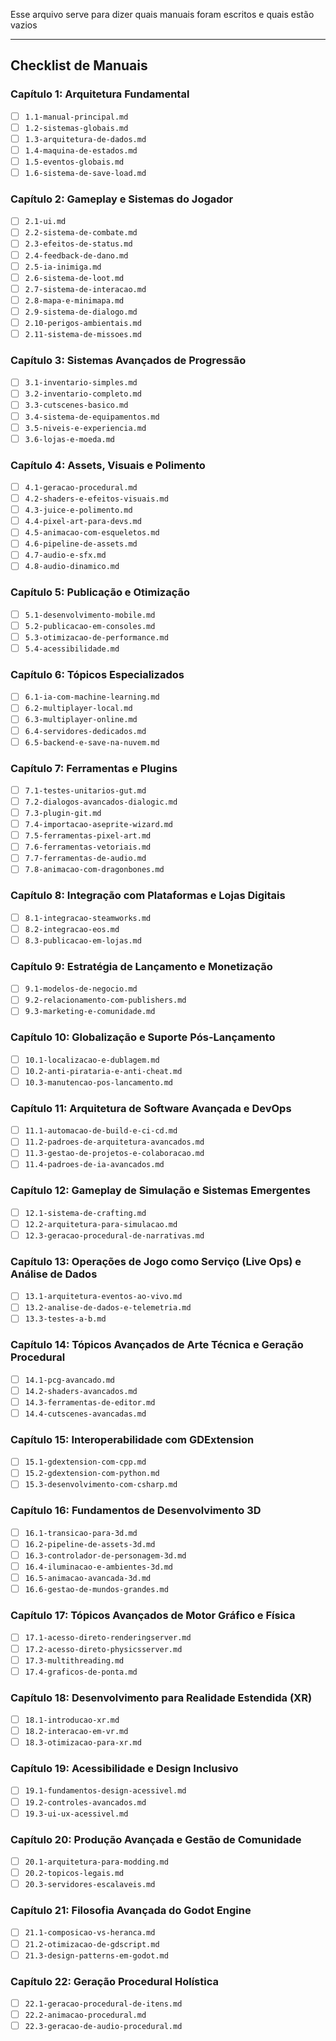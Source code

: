 Esse arquivo serve para dizer quais manuais foram escritos e quais estão vazios

---

## Checklist de Manuais

### Capítulo 1: Arquitetura Fundamental
- [ ] `1.1-manual-principal.md`
- [ ] `1.2-sistemas-globais.md`
- [ ] `1.3-arquitetura-de-dados.md`
- [ ] `1.4-maquina-de-estados.md`
- [ ] `1.5-eventos-globais.md`
- [ ] `1.6-sistema-de-save-load.md`

### Capítulo 2: Gameplay e Sistemas do Jogador
- [ ] `2.1-ui.md`
- [ ] `2.2-sistema-de-combate.md`
- [ ] `2.3-efeitos-de-status.md`
- [ ] `2.4-feedback-de-dano.md`
- [ ] `2.5-ia-inimiga.md`
- [ ] `2.6-sistema-de-loot.md`
- [ ] `2.7-sistema-de-interacao.md`
- [ ] `2.8-mapa-e-minimapa.md`
- [ ] `2.9-sistema-de-dialogo.md`
- [ ] `2.10-perigos-ambientais.md`
- [ ] `2.11-sistema-de-missoes.md`

### Capítulo 3: Sistemas Avançados de Progressão
- [ ] `3.1-inventario-simples.md`
- [ ] `3.2-inventario-completo.md`
- [ ] `3.3-cutscenes-basico.md`
- [ ] `3.4-sistema-de-equipamentos.md`
- [ ] `3.5-niveis-e-experiencia.md`
- [ ] `3.6-lojas-e-moeda.md`

### Capítulo 4: Assets, Visuais e Polimento
- [ ] `4.1-geracao-procedural.md`
- [ ] `4.2-shaders-e-efeitos-visuais.md`
- [ ] `4.3-juice-e-polimento.md`
- [ ] `4.4-pixel-art-para-devs.md`
- [ ] `4.5-animacao-com-esqueletos.md`
- [ ] `4.6-pipeline-de-assets.md`
- [ ] `4.7-audio-e-sfx.md`
- [ ] `4.8-audio-dinamico.md`

### Capítulo 5: Publicação e Otimização
- [ ] `5.1-desenvolvimento-mobile.md`
- [ ] `5.2-publicacao-em-consoles.md`
- [ ] `5.3-otimizacao-de-performance.md`
- [ ] `5.4-acessibilidade.md`

### Capítulo 6: Tópicos Especializados
- [ ] `6.1-ia-com-machine-learning.md`
- [ ] `6.2-multiplayer-local.md`
- [ ] `6.3-multiplayer-online.md`
- [ ] `6.4-servidores-dedicados.md`
- [ ] `6.5-backend-e-save-na-nuvem.md`

### Capítulo 7: Ferramentas e Plugins
- [ ] `7.1-testes-unitarios-gut.md`
- [ ] `7.2-dialogos-avancados-dialogic.md`
- [ ] `7.3-plugin-git.md`
- [ ] `7.4-importacao-aseprite-wizard.md`
- [ ] `7.5-ferramentas-pixel-art.md`
- [ ] `7.6-ferramentas-vetoriais.md`
- [ ] `7.7-ferramentas-de-audio.md`
- [ ] `7.8-animacao-com-dragonbones.md`

### Capítulo 8: Integração com Plataformas e Lojas Digitais
- [ ] `8.1-integracao-steamworks.md`
- [ ] `8.2-integracao-eos.md`
- [ ] `8.3-publicacao-em-lojas.md`

### Capítulo 9: Estratégia de Lançamento e Monetização
- [ ] `9.1-modelos-de-negocio.md`
- [ ] `9.2-relacionamento-com-publishers.md`
- [ ] `9.3-marketing-e-comunidade.md`

### Capítulo 10: Globalização e Suporte Pós-Lançamento
- [ ] `10.1-localizacao-e-dublagem.md`
- [ ] `10.2-anti-pirataria-e-anti-cheat.md`
- [ ] `10.3-manutencao-pos-lancamento.md`

### Capítulo 11: Arquitetura de Software Avançada e DevOps
- [ ] `11.1-automacao-de-build-e-ci-cd.md`
- [ ] `11.2-padroes-de-arquitetura-avancados.md`
- [ ] `11.3-gestao-de-projetos-e-colaboracao.md`
- [ ] `11.4-padroes-de-ia-avancados.md`

### Capítulo 12: Gameplay de Simulação e Sistemas Emergentes
- [ ] `12.1-sistema-de-crafting.md`
- [ ] `12.2-arquitetura-para-simulacao.md`
- [ ] `12.3-geracao-procedural-de-narrativas.md`

### Capítulo 13: Operações de Jogo como Serviço (Live Ops) e Análise de Dados
- [ ] `13.1-arquitetura-eventos-ao-vivo.md`
- [ ] `13.2-analise-de-dados-e-telemetria.md`
- [ ] `13.3-testes-a-b.md`

### Capítulo 14: Tópicos Avançados de Arte Técnica e Geração Procedural
- [ ] `14.1-pcg-avancado.md`
- [ ] `14.2-shaders-avancados.md`
- [ ] `14.3-ferramentas-de-editor.md`
- [ ] `14.4-cutscenes-avancadas.md`

### Capítulo 15: Interoperabilidade com GDExtension
- [ ] `15.1-gdextension-com-cpp.md`
- [ ] `15.2-gdextension-com-python.md`
- [ ] `15.3-desenvolvimento-com-csharp.md`

### Capítulo 16: Fundamentos de Desenvolvimento 3D
- [ ] `16.1-transicao-para-3d.md`
- [ ] `16.2-pipeline-de-assets-3d.md`
- [ ] `16.3-controlador-de-personagem-3d.md`
- [ ] `16.4-iluminacao-e-ambientes-3d.md`
- [ ] `16.5-animacao-avancada-3d.md`
- [ ] `16.6-gestao-de-mundos-grandes.md`

### Capítulo 17: Tópicos Avançados de Motor Gráfico e Física
- [ ] `17.1-acesso-direto-renderingserver.md`
- [ ] `17.2-acesso-direto-physicsserver.md`
- [ ] `17.3-multithreading.md`
- [ ] `17.4-graficos-de-ponta.md`

### Capítulo 18: Desenvolvimento para Realidade Estendida (XR)
- [ ] `18.1-introducao-xr.md`
- [ ] `18.2-interacao-em-vr.md`
- [ ] `18.3-otimizacao-para-xr.md`

### Capítulo 19: Acessibilidade e Design Inclusivo
- [ ] `19.1-fundamentos-design-acessivel.md`
- [ ] `19.2-controles-avancados.md`
- [ ] `19.3-ui-ux-acessivel.md`

### Capítulo 20: Produção Avançada e Gestão de Comunidade
- [ ] `20.1-arquitetura-para-modding.md`
- [ ] `20.2-topicos-legais.md`
- [ ] `20.3-servidores-escalaveis.md`

### Capítulo 21: Filosofia Avançada do Godot Engine
- [ ] `21.1-composicao-vs-heranca.md`
- [ ] `21.2-otimizacao-de-gdscript.md`
- [ ] `21.3-design-patterns-em-godot.md`

### Capítulo 22: Geração Procedural Holística
- [ ] `22.1-geracao-procedural-de-itens.md`
- [ ] `22.2-animacao-procedural.md`
- [ ] `22.3-geracao-de-audio-procedural.md`
